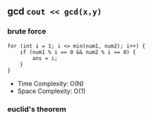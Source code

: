 ## gcd `cout << gcd(x,y)`
### brute force
```
for (int i = 1; i <= min(num1, num2); i++) {
	if (num1 % i == 0 && num2 % i == 0) {
		ans = i;
	}
}
```
- Time Complexity: O(N)
- Space Complexity: O(1)
### euclid's theorem
```

```
